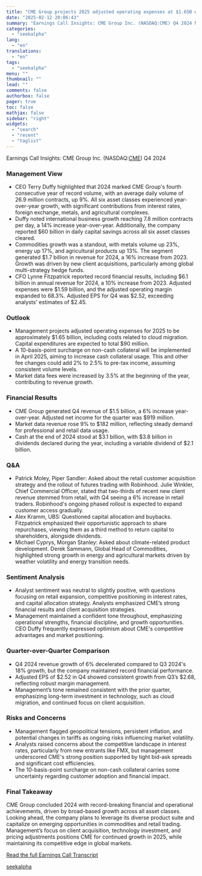 ```yaml
---
title: "CME Group projects 2025 adjusted operating expenses at $1.65B with 2%-2.5% pre-tax income boost"
date: "2025-02-12 20:06:43"
summary: "Earnings Call Insights: CME Group Inc. (NASDAQ:CME) Q4 2024 Management View CEO Terry Duffy highlighted that 2024 marked CME Group's fourth consecutive year of record volume, with an average daily volume of 26.9 million contracts, up 9%. All six asset classes experienced year-over-year growth, with significant contributions from interest rates,..."
categories:
  - "seekalpha"
lang:
  - "en"
translations:
  - "en"
tags:
  - "seekalpha"
menu: ""
thumbnail: ""
lead: ""
comments: false
authorbox: false
pager: true
toc: false
mathjax: false
sidebar: "right"
widgets:
  - "search"
  - "recent"
  - "taglist"
---
```


Earnings Call Insights: CME Group Inc. (NASDAQ:[CME](https://seekingalpha.com/symbol/CME "CME Group Inc.")) Q4 2024

### Management View

* CEO Terry Duffy highlighted that 2024 marked CME Group's fourth consecutive year of record volume, with an average daily volume of 26.9 million contracts, up 9%. All six asset classes experienced year-over-year growth, with significant contributions from interest rates, foreign exchange, metals, and agricultural complexes.
* Duffy noted international business growth reaching 7.8 million contracts per day, a 14% increase year-over-year. Additionally, the company reported $60 billion in daily capital savings across all six asset classes cleared.
* Commodities growth was a standout, with metals volume up 23%, energy up 17%, and agricultural products up 13%. The segment generated $1.7 billion in revenue for 2024, a 16% increase from 2023. Growth was driven by new client acquisitions, particularly among global multi-strategy hedge funds.
* CFO Lynne Fitzpatrick reported record financial results, including $6.1 billion in annual revenue for 2024, a 10% increase from 2023. Adjusted expenses were $1.59 billion, and the adjusted operating margin expanded to 68.3%. Adjusted EPS for Q4 was $2.52, exceeding analysts' estimates of $2.45.

### Outlook

* Management projects adjusted operating expenses for 2025 to be approximately $1.65 billion, including costs related to cloud migration. Capital expenditures are expected to total $90 million.
* A 10-basis-point surcharge on non-cash collateral will be implemented in April 2025, aiming to increase cash collateral usage. This and other fee changes could add 2% to 2.5% to pre-tax income, assuming consistent volume levels.
* Market data fees were increased by 3.5% at the beginning of the year, contributing to revenue growth.

### Financial Results

* CME Group generated Q4 revenue of $1.5 billion, a 6% increase year-over-year. Adjusted net income for the quarter was $919 million.
* Market data revenue rose 9% to $182 million, reflecting steady demand for professional and retail data usage.
* Cash at the end of 2024 stood at $3.1 billion, with $3.8 billion in dividends declared during the year, including a variable dividend of $2.1 billion.

### Q&A

* Patrick Moley, Piper Sandler: Asked about the retail customer acquisition strategy and the rollout of futures trading with Robinhood. Julie Winkler, Chief Commercial Officer, stated that two-thirds of recent new client revenue stemmed from retail, with Q4 seeing a 6% increase in retail traders. Robinhood's ongoing phased rollout is expected to expand customer access gradually.
* Alex Kramm, UBS: Questioned capital allocation and buybacks. Fitzpatrick emphasized their opportunistic approach to share repurchases, viewing them as a third method to return capital to shareholders, alongside dividends.
* Michael Cyprys, Morgan Stanley: Asked about climate-related product development. Derek Sammann, Global Head of Commodities, highlighted strong growth in energy and agricultural markets driven by weather volatility and energy transition needs.

### Sentiment Analysis

* Analyst sentiment was neutral to slightly positive, with questions focusing on retail expansion, competitive positioning in interest rates, and capital allocation strategy. Analysts emphasized CME’s strong financial results and client acquisition strategies.
* Management maintained a confident tone throughout, emphasizing operational strengths, financial discipline, and growth opportunities. CEO Duffy frequently expressed optimism about CME's competitive advantages and market positioning.

### Quarter-over-Quarter Comparison

* Q4 2024 revenue growth of 6% decelerated compared to Q3 2024's 18% growth, but the company maintained record financial performance.
* Adjusted EPS of $2.52 in Q4 showed consistent growth from Q3’s $2.68, reflecting robust margin management.
* Management’s tone remained consistent with the prior quarter, emphasizing long-term investment in technology, such as cloud migration, and continued focus on client acquisition.

### Risks and Concerns

* Management flagged geopolitical tensions, persistent inflation, and potential changes in tariffs as ongoing risks influencing market volatility.
* Analysts raised concerns about the competitive landscape in interest rates, particularly from new entrants like FMX, but management underscored CME's strong position supported by tight bid-ask spreads and significant cost efficiencies.
* The 10-basis-point surcharge on non-cash collateral carries some uncertainty regarding customer adoption and financial impact.

### Final Takeaway

CME Group concluded 2024 with record-breaking financial and operational achievements, driven by broad-based growth across all asset classes. Looking ahead, the company plans to leverage its diverse product suite and capitalize on emerging opportunities in commodities and retail trading. Management’s focus on client acquisition, technology investment, and pricing adjustments positions CME for continued growth in 2025, while maintaining its competitive edge in global markets.

[Read the full Earnings Call Transcript](https://seekingalpha.com/symbol/CME/earnings/transcripts)

[seekalpha](https://seekingalpha.com/news/4407019-cme-group-projects-2025-adjusted-operating-expenses-at-1_65b-with-2-percentminus-2_5-percent)
